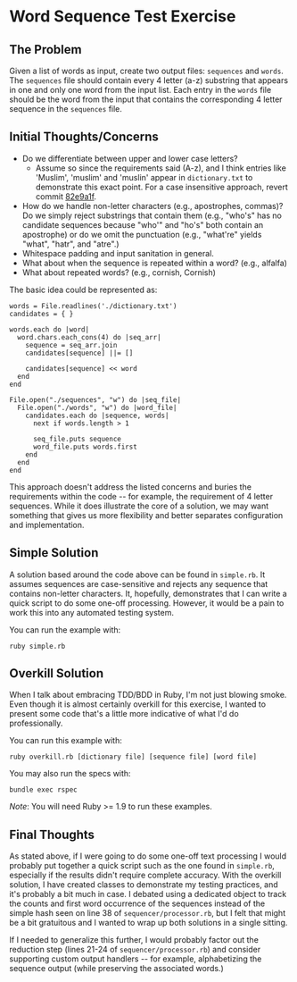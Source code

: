 # Word Sequence Test Exercise

## The Problem

Given a list of words as input, create two output files: `sequences` and `words`.
The `sequences` file should contain every 4 letter (a-z) substring that appears in
one and only one word from the input list. Each entry in the `words` file should
be the word from the input that contains the corresponding 4 letter sequence in
the `sequences` file.

## Initial Thoughts/Concerns

* Do we differentiate between upper and lower case letters?
  - Assume so since the requirements said (A-z), and I think entries like
    'Muslim', 'muslim' and 'muslin' appear in `dictionary.txt` to demonstrate
    this exact point. For a case insensitive approach, revert commit
    [82e9a1f](https://github.com/iande/words_sequence/commit/82e9a1fe4dd01df821c71a76feacfd64915bd637).
* How do we handle non-letter characters (e.g., apostrophes, commas)? Do we
  simply reject substrings that contain them (e.g., "who's" has no candidate
  sequences because "who'" and "ho's" both contain an apostrophe) or do we
  omit the punctuation (e.g., "what're" yields "what", "hatr", and "atre".)
* Whitespace padding and input sanitation in general.
* What about when the sequence is repeated within a word? (e.g., alfalfa)
* What about repeated words? (e.g., cornish, Cornish)

The basic idea could be represented as:

    words = File.readlines('./dictionary.txt')
    candidates = { }

    words.each do |word|
      word.chars.each_cons(4) do |seq_arr|
        sequence = seq_arr.join
        candidates[sequence] ||= []

        candidates[sequence] << word
      end
    end

    File.open("./sequences", "w") do |seq_file|
      File.open("./words", "w") do |word_file|
        candidates.each do |sequence, words|
          next if words.length > 1

          seq_file.puts sequence
          word_file.puts words.first
        end
      end
    end

This approach doesn't address the listed concerns and buries the requirements
within the code -- for example, the requirement of 4 letter sequences. While
it does illustrate the core of a solution, we may want something that gives
us more flexibility and better separates configuration and implementation.

## Simple Solution

A solution based around the code above can be found in `simple.rb`. It
assumes sequences are case-sensitive and rejects any sequence that contains
non-letter characters. It, hopefully, demonstrates that I can write a quick
script to do some one-off processing. However, it would be a pain to work this
into any automated testing system.

You can run the example with:

    ruby simple.rb


## Overkill Solution

When I talk about embracing TDD/BDD in Ruby, I'm not just blowing smoke. Even
though it is almost certainly overkill for this exercise, I wanted to present
some code that's a little more indicative of what I'd do professionally.

You can run this example with:

    ruby overkill.rb [dictionary file] [sequence file] [word file]

You may also run the specs with:

    bundle exec rspec


*Note*: You will need Ruby >= 1.9 to run these examples.


## Final Thoughts

As stated above, if I were going to do some one-off text processing I would
probably put together a quick script such as the one found in `simple.rb`,
especially if the results didn't require complete accuracy. With the overkill
solution, I have created classes to demonstrate my testing practices, and
it's probably a bit much in case. I debated using a dedicated object to track
the counts and first word occurrence of the sequences instead of the simple
hash seen on line 38 of `sequencer/processor.rb`, but I felt that might be
a bit gratuitous and I wanted to wrap up both solutions in a single sitting.

If I needed to generalize this further, I would probably factor out the
reduction step (lines 21-24 of `sequencer/processor.rb`) and consider
supporting custom output handlers -- for example, alphabetizing the
sequence output (while preserving the associated words.)
